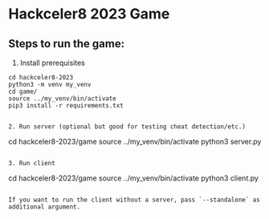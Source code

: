 # Hackceler8 2023 Game

## Steps to run the game:

1. Install prerequisites
```
cd hackceler8-2023
python3 -m venv my_venv
cd game/
source ../my_venv/bin/activate
pip3 install -r requirements.txt


2. Run server (optional but good for testing cheat detection/etc.)

```
cd hackceler8-2023/game
source ../my_venv/bin/activate
python3 server.py
```

3. Run client

```
cd hackceler8-2023/game
source ../my_venv/bin/activate
python3 client.py
```

If you want to run the client without a server, pass `--standalone` as additional argument.
